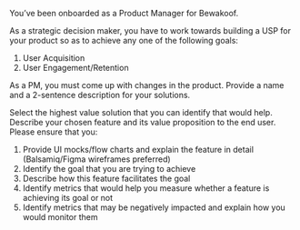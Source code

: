 You’ve been onboarded as a Product Manager for Bewakoof. 

As a strategic decision maker,
you have to work towards building a USP for your product so as to achieve any one of the
following goals:
1. User Acquisition
2. User Engagement/Retention

As a PM, you must come up with changes in the product. Provide a name and a 2-sentence
description for your solutions.

Select the highest value solution that you can identify that would help. Describe your chosen
feature and its value proposition to the end user. Please ensure that you:

1. Provide UI mocks/flow charts and explain the feature in detail (Balsamiq/Figma wireframes
preferred)
2. Identify the goal that you are trying to achieve
3. Describe how this feature facilitates the goal
4. Identify metrics that would help you measure whether a feature is achieving its goal or not
5. Identify metrics that may be negatively impacted and explain how you would monitor them
